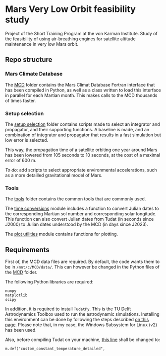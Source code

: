 # Mars Very Low Orbit feasibility study
Project of the Short Training Program at the von Karman Institute.
Study of the feasibility of using air-breathing engines for satellite altitude maintenance in very low Mars orbit.

## Repo structure

### Mars Climate Database
The [MCD](MCD) folder contains the Mars Climat Database Fortran interface that has been compiled in Python, as well as a class written to load this interface in parallel for each Martian month.
This makes calls to the MCD thousands of times faster.

### Setup selection
The [setup selection](setup_selection) folder contains scripts made to select an integrator and propagator, and their supporting functions.
A baseline is made, and an combination of integrator and propagator that results in a fast simulation but low error is selected.

This way, the propagation time of a satellite orbiting one year around Mars has been lowered from 105 seconds to 10 seconds, at the cost of a maximal error of 600 m.

*To do*: add scripts to select appropriate environmental accelerations, such as a more detailled gravitational model of Mars.

### Tools
The [tools](tools) folder contains the common tools that are commonly used.

The [time conversions](tools/time_conversions.py) module includes a function to convert Julian dates to the corresponding Martian sol number and corresponding solar longitude.
This function can also convert Julian dates from Tudat (in seconds since J2000) to Julian dates understood by the MCD (in days since J2023).

The [plot utilities](tools/plot_utilities.py) module contains functions for plotting.

## Requirements
First of, the MCD data files are required. By default, the code wants them to be in `/mnt/c/MCD/data/`.
This can however be changed in the Python files of the [MCD](MCD) folder.

The following Python libraries are required:
```
numpy
matplotlib
scipy
```

In addition, it is required to install `TudatPy`. This is the TU Delft Astrodynamics Toolbox used to run the astrodynamic simulations.
Installing this environment can be done by following the steps described [on this page](https://github.com/tudat-team/tudat-bundle#readme).
Please note that, in my case, the Windows Subsystem for Linux (v2) has been used.

Also, before compiling Tudat on your machine, [this line](https://github.com/tudat-team/tudatpy/blob/4169c827eaa16bf4b6cc9b8626d29f54c6724a76/tudatpy/kernel/expose_simulation/expose_environment_setup/expose_atmosphere_setup.cpp#L86) shall be changed to:
```
m.def("custom_constant_temperature_detailed",
```